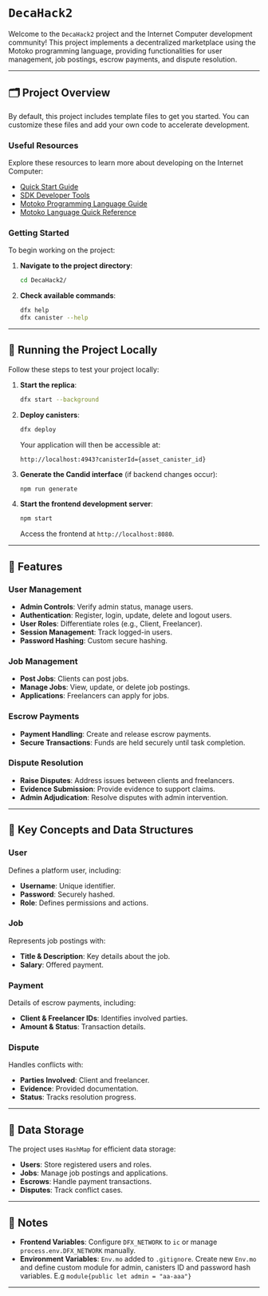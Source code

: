 # `DecaHack2`

Welcome to the `DecaHack2` project and the Internet Computer development community! This project implements a decentralized marketplace using the Motoko programming language, providing functionalities for user management, job postings, escrow payments, and dispute resolution.

---

## 🗂 Project Overview

By default, this project includes template files to get you started. You can customize these files and add your own code to accelerate development.

### Useful Resources

Explore these resources to learn more about developing on the Internet Computer:

- [Quick Start Guide](https://internetcomputer.org/docs/current/developer-docs/setup/deploy-locally)
- [SDK Developer Tools](https://internetcomputer.org/docs/current/developer-docs/setup/install)
- [Motoko Programming Language Guide](https://internetcomputer.org/docs/current/motoko/main/motoko)
- [Motoko Language Quick Reference](https://internetcomputer.org/docs/current/motoko/main/language-manual)

### Getting Started

To begin working on the project:

1. **Navigate to the project directory**:
   ```bash
   cd DecaHack2/
   ```

2. **Check available commands**:
   ```bash
   dfx help
   dfx canister --help
   ```

---

## 🚀 Running the Project Locally

Follow these steps to test your project locally:

1. **Start the replica**:
   ```bash
   dfx start --background
   ```

2. **Deploy canisters**:
   ```bash
   dfx deploy
   ```

   Your application will then be accessible at:
   ```
   http://localhost:4943?canisterId={asset_canister_id}
   ```

3. **Generate the Candid interface** (if backend changes occur):
   ```bash
   npm run generate
   ```

4. **Start the frontend development server**:
   ```bash
   npm start
   ```
   Access the frontend at `http://localhost:8080`.

---

## 🔧 Features

### User Management
- **Admin Controls**: Verify admin status, manage users.
- **Authentication**: Register, login, update, delete and logout users.
- **User Roles**: Differentiate roles (e.g., Client, Freelancer).
- **Session Management**: Track logged-in users.
- **Password Hashing**: Custom secure hashing.

### Job Management
- **Post Jobs**: Clients can post jobs.
- **Manage Jobs**: View, update, or delete job postings.
- **Applications**: Freelancers can apply for jobs.

### Escrow Payments
- **Payment Handling**: Create and release escrow payments.
- **Secure Transactions**: Funds are held securely until task completion.

### Dispute Resolution
- **Raise Disputes**: Address issues between clients and freelancers.
- **Evidence Submission**: Provide evidence to support claims.
- **Admin Adjudication**: Resolve disputes with admin intervention.

---

## 🔑 Key Concepts and Data Structures

### User
Defines a platform user, including:
- **Username**: Unique identifier.
- **Password**: Securely hashed.
- **Role**: Defines permissions and actions.

### Job
Represents job postings with:
- **Title & Description**: Key details about the job.
- **Salary**: Offered payment.

### Payment
Details of escrow payments, including:
- **Client & Freelancer IDs**: Identifies involved parties.
- **Amount & Status**: Transaction details.

### Dispute
Handles conflicts with:
- **Parties Involved**: Client and freelancer.
- **Evidence**: Provided documentation.
- **Status**: Tracks resolution progress.

---

## 💃 Data Storage
The project uses `HashMap` for efficient data storage:
- **Users**: Store registered users and roles.
- **Jobs**: Manage job postings and applications.
- **Escrows**: Handle payment transactions.
- **Disputes**: Track conflict cases.

---

## 📝 Notes
- **Frontend Variables**: Configure `DFX_NETWORK` to `ic` or manage `process.env.DFX_NETWORK` manually.
- **Environment Variables**: `Env.mo` added to `.gitignore`. Create new `Env.mo` and define custom module for admin, canisters ID and password hash variables. E.g `module{public let admin = "aa-aaa"}`

---